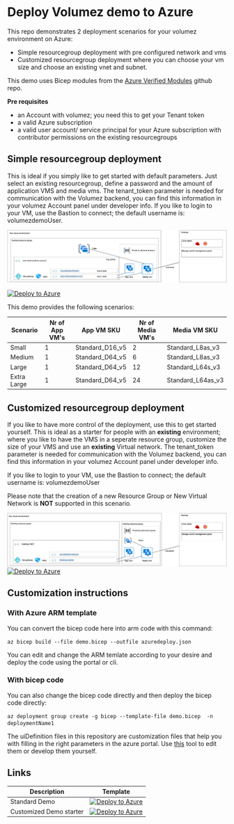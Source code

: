 # Deploy Volumez demo to Azure

This repo demonstrates 2 deployment scenarios for your volumez environment on Azure:
- Simple resourcegroup deployment with pre configured network and vms
- Customized resourcegroup deployment where you can choose your vm size and choose an existing vnet and subnet.

This demo uses Bicep modules from the [Azure Verified Modules](https://github.com/Azure/bicep-registry-modules) github repo.

**Pre requisites**
- an Account with volumez; you need this to get your Tenant token
- a valid Azure subscription
- a valid user account/ service principal for your Azure subscription  with contributor permissions on the existing resourcegroups

## Simple resourcegroup deployment

This is ideal if you simply like to get started with default parameters. Just select an existing resourcegroup, define a password and the amount of application VMS and media vms. The tenant_token parameter is needed for communication with the Volumez backend, you can find this information in your volumez Account panel under developer info.
If you like to login to your VM, use the Bastion to connect; the default username is: volumezdemoUser.

![alt text](./documentation/standard.png)

[![Deploy to Azure](https://aka.ms/deploytoazurebutton)](https://portal.azure.com/#blade/Microsoft_Azure_CreateUIDef/CustomDeploymentBlade/uri/https%3A%2F%2Fraw.githubusercontent.com%2FVolumezTech%2Fvolumez%2Ffeature%2Fbicep-azure%2Fbicep%2Fazuredeploy.json/uiFormDefinitionUri/https%3A%2F%2Fraw.githubusercontent.com%2FVolumezTech%2Fvolumez%2Ffeature%2Fbicep-azure%2Fbicep%2Fportal-uidefinitions%2FuiDefinition.json)

This demo provides the following scenarios:

| Scenario | Nr of App VM's | App VM SKU | Nr of Media VM's | Media VM SKU |
|---|---|---|---|---|
|Small|1|Standard_D16_v5|2|Standard_L8as_v3|
|Medium|1|Standard_D64_v5|6|Standard_L8as_v3|
|Large|1|Standard_D64_v5|12|Standard_L64s_v3|
|Extra Large|1|Standard_D64_v5|24|Standard_L64as_v3|

## Customized resourcegroup deployment

If you like to have more control of the deployment, use this to get started yourself. This is ideal as a starter for people with an **existing** environment; where you like to have the VMS in a seperate resource group, customize the size of your VMS and use an **existing** Virtual network.  The tenant_token parameter is needed for communication with the Volumez backend, you can find this information in your volumez Account panel under developer info.

If you like to login to your VM, use the Bastion to connect; the default username is: volumezdemoUser

Please note that the creation of a new Resource Group or New Virtual Network is **NOT** supported in this scenario.

![alt text](./documentation/customized.png)
[![Deploy to Azure](https://aka.ms/deploytoazurebutton)](https://portal.azure.com/#blade/Microsoft_Azure_CreateUIDef/CustomDeploymentBlade/uri/https%3A%2F%2Fraw.githubusercontent.com%2FVolumezTech%2Fvolumez%2Ffeature%2Fbicep-azure%2Fbicep%2Fazuredeploy-custom.json/uiFormDefinitionUri/https%3A%2F%2Fraw.githubusercontent.com%2FVolumezTech%2Fvolumez%2Ffeature%2Fbicep-azure%2Fbicep%2Fportal-uidefinitions%2FuiDefinition-custom.json)

## Customization instructions

### With Azure ARM template

You can convert the bicep code here into arm code with this command:

```
az bicep build --file demo.bicep --outfile azuredeploy.json
```

You can edit and change the ARM temlate according to your desire and deploy the code using the portal or cli.

### With bicep code

You can also change the bicep code directly and then deploy the bicep code directly: 

```
az deployment group create -g bicep --template-file demo.bicep  -n deploymentName1
```

The uiDefinition files in this repository are customization files that help you with filling in the right parameters in the azure portal. Use [this](https://portal.azure.com/#view/Microsoft_Azure_CreateUIDef/FormSandboxBlade) tool to edit them or develop them yourself.

## Links

| Description | Template |
|---|---|
| Standard Demo |[![Deploy to Azure](https://aka.ms/deploytoazurebutton)](https://portal.azure.com/#blade/Microsoft_Azure_CreateUIDef/CustomDeploymentBlade/uri/https%3A%2F%2Fraw.githubusercontent.com%2FVolumezTech%2Fvolumez%2Ffeature%2Fbicep-azure%2Fbicep%2Fazuredeploy.json/uiFormDefinitionUri/https%3A%2F%2Fraw.githubusercontent.com%2FVolumezTech%2Fvolumez%2Ffeature%2Fbicep-azure%2Fbicep%2Fportal-uidefinitions%2FuiDefinition.json)|
| Customized Demo starter | [![Deploy to Azure](https://aka.ms/deploytoazurebutton)](https://portal.azure.com/#blade/Microsoft_Azure_CreateUIDef/CustomDeploymentBlade/uri/https%3A%2F%2Fraw.githubusercontent.com%2FVolumezTech%2Fvolumez%2Ffeature%2Fbicep-azure%2Fbicep%2Fazuredeploy-custom.json/uiFormDefinitionUri/https%3A%2F%2Fraw.githubusercontent.com%2FVolumezTech%2Fvolumez%2Ffeature%2Fbicep-azure%2Fbicep%2Fportal-uidefinitions%2FuiDefinition-custom.json)|
